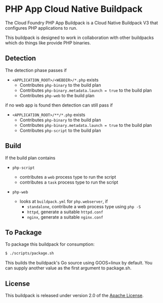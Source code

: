 # PHP App Cloud Native Buildpack

The Cloud Foundry PHP App Buildpack is a Cloud Native Buildpack V3 that configures PHP applications to run.

This buildpack is designed to work in collaboration with other buildpacks which do things like provide PHP binaries.

## Detection

The detection phase passes if

- `<APPLICATION_ROOT>/<WEBDIR>/*.php` exists
  - Contributes `php-binary` to the build plan
  - Contributes `php-binary.metadata.launch = true` to the build plan
  - Contributes `php-web` to the build plan

if no web app is found then detection can still pass if

- `<APPLICATION_ROOT>/**/*.php` exists
  - Contributes `php-binary` to the build plan
  - Contributes `php-binary.metadata.launch = true` to the build plan
  - Contributes `php-script` to the build plan

## Build

If the build plan contains

- `php-script`
  - contributes a `web` process type to run the script
  - contributes a `task` process type to run the script

- `php-web`
  - looks at `buildpack.yml` for `php.webserver`, if
    - `standalone`, contribute a web process type using `php -S`
    - `httpd`, generate a suitable `httpd.conf`
    - `nginx`, generate a suitable `nginx.conf`

## To Package

To package this buildpack for consumption:

```bash
$ ./scripts/package.sh
```

This builds the buildpack's Go source using GOOS=linux by default. You can supply another value as the first argument to package.sh.

## License
This buildpack is released under version 2.0 of the [Apache License][a].

[a]: http://www.apache.org/licenses/LICENSE-2.0